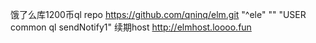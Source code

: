 饿了么库1200币ql repo https://github.com/qninq/elm.git "^ele" "" "USER common ql sendNotify1"
续期host
http://elmhost.loooo.fun
